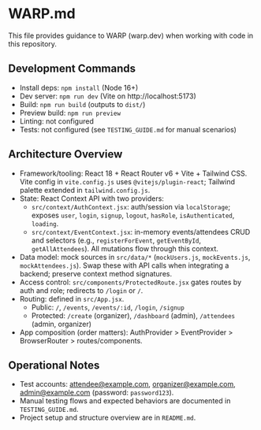 # WARP.md

This file provides guidance to WARP (warp.dev) when working with code in this repository.

## Development Commands

- Install deps: `npm install` (Node 16+)
- Dev server: `npm run dev` (Vite on http://localhost:5173)
- Build: `npm run build` (outputs to `dist/`)
- Preview build: `npm run preview`
- Linting: not configured
- Tests: not configured (see `TESTING_GUIDE.md` for manual scenarios)

## Architecture Overview

- Framework/tooling: React 18 + React Router v6 + Vite + Tailwind CSS. Vite config in `vite.config.js` uses `@vitejs/plugin-react`; Tailwind palette extended in `tailwind.config.js`.
- State: React Context API with two providers:
  - `src/context/AuthContext.jsx`: auth/session via `localStorage`; exposes `user`, `login`, `signup`, `logout`, `hasRole`, `isAuthenticated`, `loading`.
  - `src/context/EventContext.jsx`: in-memory events/attendees CRUD and selectors (e.g., `registerForEvent`, `getEventById`, `getAllAttendees`). All mutations flow through this context.
- Data model: mock sources in `src/data/*` (`mockUsers.js`, `mockEvents.js`, `mockAttendees.js`). Swap these with API calls when integrating a backend; preserve context method signatures.
- Access control: `src/components/ProtectedRoute.jsx` gates routes by auth and role; redirects to `/login` or `/`.
- Routing: defined in `src/App.jsx`.
  - Public: `/`, `/events`, `/events/:id`, `/login`, `/signup`
  - Protected: `/create` (organizer), `/dashboard` (admin), `/attendees` (admin, organizer)
- App composition (order matters): AuthProvider > EventProvider > BrowserRouter > routes/components.

## Operational Notes

- Test accounts: attendee@example.com, organizer@example.com, admin@example.com (password: `password123`).
- Manual testing flows and expected behaviors are documented in `TESTING_GUIDE.md`.
- Project setup and structure overview are in `README.md`.
